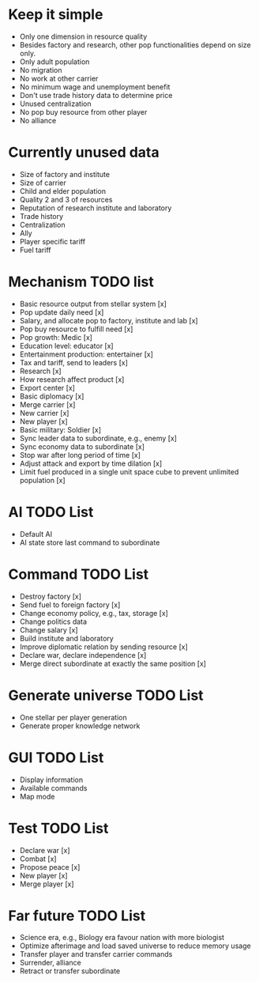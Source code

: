 # Keep it simple
* Only one dimension in resource quality
* Besides factory and research, other pop functionalities depend on size only.
* Only adult population
* No migration
* No work at other carrier
* No minimum wage and unemployment benefit
* Don't use trade history data to determine price
* Unused centralization
* No pop buy resource from other player
* No alliance

# Currently unused data
* Size of factory and institute
* Size of carrier
* Child and elder population
* Quality 2 and 3 of resources
* Reputation of research institute and laboratory
* Trade history
* Centralization
* Ally
* Player specific tariff
* Fuel tariff

# Mechanism TODO list
* Basic resource output from stellar system [x]
* Pop update daily need [x]
* Salary, and allocate pop to factory, institute and lab [x]
* Pop buy resource to fulfill need [x]
* Pop growth: Medic [x]
* Education level: educator [x]
* Entertainment production: entertainer [x]
* Tax and tariff, send to leaders [x]
* Research [x]
* How research affect product [x]
* Export center [x]
* Basic diplomacy [x]
* Merge carrier [x]
* New carrier [x]
* New player [x]
* Basic military: Soldier [x]
* Sync leader data to subordinate, e.g., enemy [x]
* Sync economy data to subordinate [x]
* Stop war after long period of time [x]
* Adjust attack and export by time dilation [x]
* Limit fuel produced in a single unit space cube to prevent unlimited population [x]

# AI TODO List
* Default AI
* AI state store last command to subordinate

# Command TODO List
* Destroy factory [x]
* Send fuel to foreign factory [x]
* Change economy policy, e.g., tax, storage [x]
* Change politics data
* Change salary [x]
* Build institute and laboratory
* Improve diplomatic relation by sending resource [x]
* Declare war, declare independence [x]
* Merge direct subordinate at exactly the same position [x]

# Generate universe TODO List
* One stellar per player generation
* Generate proper knowledge network

# GUI TODO List
* Display information
* Available commands
* Map mode

# Test TODO List
* Declare war [x]
* Combat [x]
* Propose peace [x]
* New player [x]
* Merge player [x]

# Far future TODO List
* Science era, e.g., Biology era favour nation with more biologist
* Optimize afterimage and load saved universe to reduce memory usage
* Transfer player and transfer carrier commands
* Surrender, alliance
* Retract or transfer subordinate